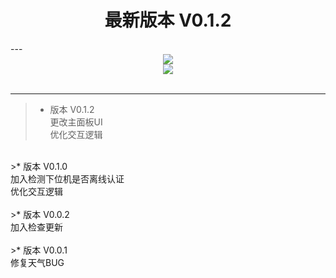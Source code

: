 <center><h1> 最新版本 V0.1.2</h1></center>
---
<center><img src="https://github.com/skkkyoyo/Controller-of-solar-roof-cleaning-robot/blob/master/%E7%BE%8E%E5%8C%96/%E4%B8%BB%E7%95%8C%E9%9D%A2.png?raw=true"></center>

<center><a href="https://github.com/skkkyoyo/Controller-of-solar-roof-cleaning-robot/archive/master.zip"><img src="https://github.com/skkkyoyo/Controller-of-solar-roof-cleaning-robot/blob/master/%E7%BE%8E%E5%8C%96/DownloadButton.png?raw=true" width="图片的宽度" height="图片的高度" border="边框"></a></center>

<br>

---

>* 版本 V0.1.2 <br>
更改主面板UI<br>
优化交互逻辑<br>
<br>
>* 版本 V0.1.0 <br>
加入检测下位机是否离线认证<br>
优化交互逻辑<br>
<br>
>* 版本 V0.0.2 <br>
加入检查更新<br>
<br>
>* 版本 V0.0.1 <br>
修复天气BUG
